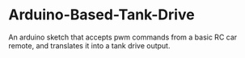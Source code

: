 # Arduino-Based-Tank-Drive
An arduino sketch that accepts pwm commands from a basic RC car remote, and translates it into a tank drive output.